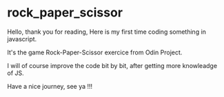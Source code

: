 # rock_paper_scissor
Hello, thank you for reading,
Here is my first time coding something in javascript.

It's the game Rock-Paper-Scissor exercice from Odin Project.

I will of course improve the code bit by bit, after getting more knowleadge of JS.

Have a nice journey, see ya !!!
